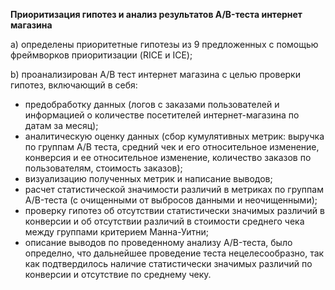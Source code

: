 **Приоритизация гипотез и анализ результатов A/B-теста интернет магазина**

a) определены приоритетные гипотезы из 9 предложенных с помощью фреймворков приоритизации (RICE и ICE);

b) проанализирован A/B тест интернет магазина с целью проверки гипотез, включающий в себя:

- предобработку данных (логов с заказами пользователей и информацией о количестве посетителей интернет-магазина по датам за месяц);
- аналитическую оценку данных (сбор кумулятивных метрик: выручка по группам A/B теста, средний чек и его относительное изменение, конверсия и ее относительное изменение, количество заказов по пользователям, стоимость заказов);
- визуализацию полученных метрик и написание выводов;
- расчет статистической значимости различий в метриках по группам A/B-теста (с очищенными от выбросов данными и неочищенными);
- проверку гипотез об отсутствии статистически значимых различий в конверсии и об отсутствии различий в стоимости среднего чека между группами критерием Манна-Уитни;
- описание выводов по проведенному анализу A/B-теста, было определно, что дальнейшее проведение теста нецелесообразно, так как подтвердилось наличие статистически значимых различий по конверсии и отсутствие по среднему чеку.
